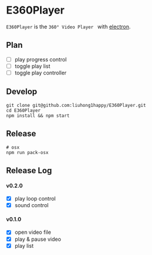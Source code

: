 # E360Player

`E360Player` is the `360° Video Player ` with [electron](https://github.com/atom/electron).

## Plan

- [ ] play progress control
- [ ] toggle play list
- [ ] toggle play controller

## Develop

    git clone git@github.com:liuhong1happy/E360Player.git
    cd E360Player
    npm install && npm start

## Release

    # osx 
    npm run pack-osx

## Release Log

#### v0.2.0

- [x] play loop control
- [x] sound control

#### v0.1.0

- [x] open video file
- [x] play & pause video
- [x] play list